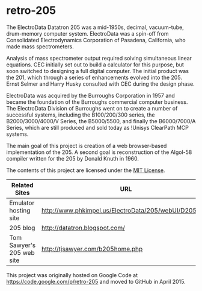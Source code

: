 # retro-205

The ElectroData Datatron 205 was a mid-1950s, decimal, vacuum-tube, drum-memory computer system. ElectroData was a spin-off from Consolidated Electrodynamics Corporation of Pasadena, California, who made mass spectrometers.

Analysis of mass spectrometer output required solving simultaneous linear equations. CEC initially set out to build a calculator for this purpose, but soon switched to designing a full digital computer. The initial product was the 201, which through a series of enhancements evolved into the 205. Ernst Selmer and Harry Husky consulted with CEC during the design phase.

ElectroData was acquired by the Burroughs Corporation in 1957 and became the foundation of the Burroughs commercial computer business. The ElectroData Division of Burroughs went on to create a number of successful systems, including the B100/200/300 series, the B2000/3000/4000/V Series, the B5000/5500, and finally the B6000/7000/A Series, which are still produced and sold today as !Unisys ClearPath MCP systems.

The main goal of this project is creation of a web browser-based implementation of the 205. A second goal is reconstruction of the Algol-58 compiler written for the 205 by Donald Knuth in 1960.

The contents of this project are licensed under the [MIT License](http://www.opensource.org/licenses/mit-license.php).

| Related Sites | URL |
| ----- | ----- |
| Emulator hosting site | http://www.phkimpel.us/ElectroData/205/webUI/D205.html |
| 205 blog | http://datatron.blogspot.com/ |
| Tom Sawyer's 205 web site | http://tjsawyer.com/b205home.php |


This project was originally hosted on Google Code at https://code.google.com/p/retro-205 and moved to GitHub in April 2015.
